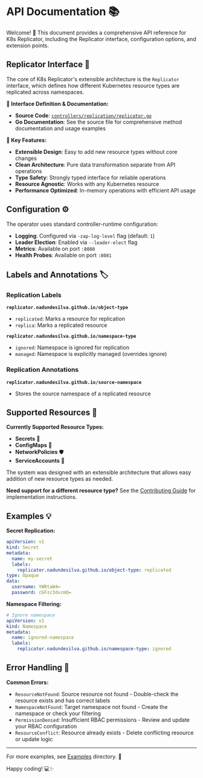 # API Documentation 📚

Welcome! 👋 This document provides a comprehensive API reference for K8s Replicator, including the Replicator interface, configuration options, and extension points.

## Replicator Interface 🔌

The core of K8s Replicator's extensible architecture is the `Replicator` interface, which defines how different Kubernetes resource types are replicated across namespaces.

**📖 Interface Definition & Documentation:**

- **Source Code**: [`controllers/replication/replicator.go`](controllers/replication/replicator.go)
- **Go Documentation**: See the source file for comprehensive method documentation and usage examples

**🔧 Key Features:**

- **Extensible Design**: Easy to add new resource types without core changes
- **Clean Architecture**: Pure data transformation separate from API operations
- **Type Safety**: Strongly typed interface for reliable operations
- **Resource Agnostic**: Works with any Kubernetes resource
- **Performance Optimized**: In-memory operations with efficient API usage

## Configuration ⚙️

The operator uses standard controller-runtime configuration:

- **Logging**: Configured via `-zap-log-level` flag (default: `1`)
- **Leader Election**: Enabled via `--leader-elect` flag
- **Metrics**: Available on port `:8080`
- **Health Probes**: Available on port `:8081`

## Labels and Annotations 🏷️

### Replication Labels

**`replicator.nadundesilva.github.io/object-type`**

- `replicated`: Marks a resource for replication
- `replica`: Marks a replicated resource

**`replicator.nadundesilva.github.io/namespace-type`**

- `ignored`: Namespace is ignored for replication
- `managed`: Namespace is explicitly managed (overrides ignore)

### Replication Annotations

**`replicator.nadundesilva.github.io/source-namespace`**

- Stores the source namespace of a replicated resource

## Supported Resources 🔧

**Currently Supported Resource Types:**

- **Secrets** 🔐
- **ConfigMaps** 📄
- **NetworkPolicies** 🛡️
- **ServiceAccounts** 🔑

The system was designed with an extensible architecture that allows easy addition of new resource types as needed.

**Need support for a different resource type?** See the [Contributing Guide](CONTRIBUTING.md#extending-the-operator) for implementation instructions.

## Examples 💡

**Secret Replication:**

```yaml
apiVersion: v1
kind: Secret
metadata:
  name: my-secret
  labels:
    replicator.nadundesilva.github.io/object-type: replicated
type: Opaque
data:
  username: YWRtaW4=
  password: cGFzc3dvcmQ=
```

**Namespace Filtering:**

```yaml
# Ignore namespace
apiVersion: v1
kind: Namespace
metadata:
  name: ignored-namespace
  labels:
    replicator.nadundesilva.github.io/namespace-type: ignored
```

## Error Handling 🚨

**Common Errors:**

- `ResourceNotFound`: Source resource not found - Double-check the resource exists and has correct labels
- `NamespaceNotFound`: Target namespace not found - Create the namespace or check your filtering
- `PermissionDenied`: Insufficient RBAC permissions - Review and update your RBAC configuration
- `ResourceConflict`: Resource already exists - Delete conflicting resource or update logic

---

For more examples, see [Examples](examples/) directory. 🚀

Happy coding! 💻✨
